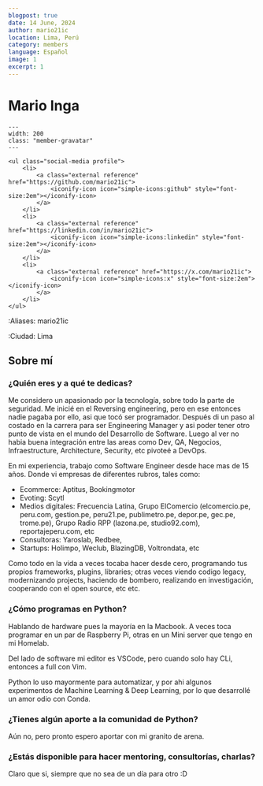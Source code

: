 ```yaml
---
blogpost: true
date: 14 June, 2024
author: mario21ic
location: Lima, Perú
category: members
language: Español
image: 1
excerpt: 1
---
```


# Mario Inga

```{gravatar} mario21ic@gmail.com
---
width: 200
class: "member-gravatar"
---
```

```{raw} html
<ul class="social-media profile">
    <li>
        <a class="external reference" href="https://github.com/mario21ic">
            <iconify-icon icon="simple-icons:github" style="font-size:2em"></iconify-icon>
        </a>
    </li>
    <li>
        <a class="external reference" href="https://linkedin.com/in/mario21ic">
            <iconify-icon icon="simple-icons:linkedin" style="font-size:2em"></iconify-icon>
        </a>
    </li>
    <li>
        <a class="external reference" href="https://x.com/mario21ic">
            <iconify-icon icon="simple-icons:x" style="font-size:2em"></iconify-icon>
        </a>
    </li>
</ul>
```

:Aliases: mario21ic

:Ciudad: Lima

## Sobre mí

### ¿Quién eres y a qué te dedicas?

Me considero un apasionado por la tecnología, sobre todo la parte de seguridad. Me inicié en el Reversing engineering, pero en ese entonces nadie pagaba por ello, asi que tocó ser programador. Después di un paso al costado en la carrera para ser Engineering Manager y asi poder tener otro punto de vista en el mundo del Desarrollo de Software.
Luego al ver no habia buena integración entre las areas como Dev, QA, Negocios, Infraestructure, Architecture, Security, etc pivoteé a DevOps.

En mi experiencia, trabajo como Software Engineer desde hace mas de 15 años. Donde vi empresas de diferentes rubros, tales como:
- Ecommerce: Aptitus, Bookingmotor
- Evoting: Scytl
- Medios digitales: Frecuencia Latina, Grupo ElComercio (elcomercio.pe, peru.com, gestion.pe, peru21.pe, publimetro.pe, depor.pe, gec.pe, trome.pe), Grupo Radio RPP (lazona.pe, studio92.com), reportajeperu.com, etc
- Consultoras: Yaroslab, Redbee, 
- Startups: Holimpo, Weclub, BlazingDB, Voltrondata, etc

Como todo en la vida a veces tocaba hacer desde cero, programando tus propios frameworks, plugins, libraries; otras veces viendo codigo legacy, modernizando projects, haciendo de bombero, realizando en investigación, cooperando con el open source, etc etc.


### ¿Cómo programas en Python?

Hablando de hardware pues la mayoría en la Macbook. A veces toca programar en un par de Raspberry Pi, otras en un Mini server que tengo en mi Homelab.

Del lado de software mi editor es VSCode, pero cuando solo hay CLi, entonces a full con Vim.

Python lo uso mayormente para automatizar, y por ahi algunos experimentos de Machine Learning & Deep Learning, por lo que desarrollé un amor odio con Conda.

### ¿Tienes algún aporte a la comunidad de Python?

Aún no, pero pronto espero aportar con mi granito de arena.

### ¿Estás disponible para hacer mentoring, consultorías, charlas?

Claro que si, siempre que no sea de un día para otro :D

